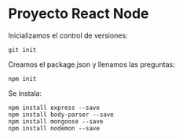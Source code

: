 # Proyecto React Node

Inicializamos el control de versiones:
```
git init
```

Creamos el package.json y llenamos las preguntas:
```
npm init
```

Se instala:
```
npm install express --save
npm install body-parser --save
npm install mongoose --save
npm install nodemon --save
```





